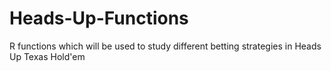 # Heads-Up-Functions
R functions which will be used to study different betting strategies in Heads Up Texas Hold'em
